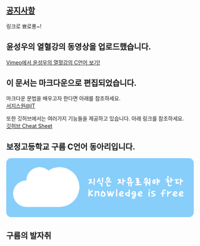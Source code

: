 ## [공지사항](/Notices/Notice.md)
링크로 뾰로롱~!

## 윤성우의 열혈강의 동영상을 업로드했습니다.
[Vimeo에서 윤성우의 열혈강의 C언어 보기!](https://vimeo.com/groups/bjcloud)

## 이 문서는 마크다운으로 편집되었습니다.
마크다운 문법을 배우고자 한다면 아래를 참조하세요.  
[서지스원@IT](http://sergeswin.com/1013#)

또한 깃허브에서는 여러가지 기능들을 제공하고 있습니다. 아래 링크를 참조하세요.  
[깃허브 Cheat Sheet](https://github.com/tiimgreen/github-cheat-sheet/blob/master/README.ko.md)

## 보정고등학교 구름 C언어 동아리입니다.
![Banner](Images/Cloud_Banner/Cloud_Banner.png)

## 구름의 발자취

